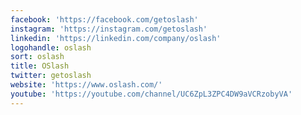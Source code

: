 ```yaml
---
facebook: 'https://facebook.com/getoslash'
instagram: 'https://instagram.com/getoslash'
linkedin: 'https://linkedin.com/company/oslash'
logohandle: oslash
sort: oslash
title: OSlash
twitter: getoslash
website: 'https://www.oslash.com/'
youtube: 'https://youtube.com/channel/UC6ZpL3ZPC4DW9aVCRzobyVA'
---
```

